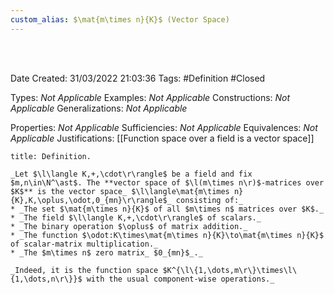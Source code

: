 ```yaml
---
custom_alias: $\mat{m\times n}{K}$ (Vector Space)
---
```




<br />
<br />

Date Created: 31/03/2022 21:03:36
Tags: #Definition #Closed

Types: _Not Applicable_
Examples: _Not Applicable_
Constructions: _Not Applicable_
Generalizations: _Not Applicable_

Properties: _Not Applicable_
Sufficiencies: _Not Applicable_
Equivalences: _Not Applicable_
Justifications: [[Function space over a field is a vector space]]

``` ad-Definition
title: Definition.

_Let $\l\langle K,+,\cdot\r\rangle$ be a field and fix $m,n\in\N^\ast$. The **vector space of $\l(m\times n\r)$-matrices over $K$** is the vector space_ $\l\langle\mat{m\times n}{K},K,\oplus,\odot,0_{mn}\r\rangle$_ consisting of:_
* _The set $\mat{m\times n}{K}$ of all $m\times n$ matrices over $K$._
* _The field $\l\langle K,+,\cdot\r\rangle$ of scalars._
* _The binary operation $\oplus$ of matrix addition._
* _The function $\odot:K\times\mat{m\times n}{K}\to\mat{m\times n}{K}$ of scalar-matrix multiplication._
* _The $m\times n$ zero matrix_ $0_{mn}$_._

_Indeed, it is the function space $K^{\l\{1,\dots,m\r\}\times\l\{1,\dots,n\r\}}$ with the usual component-wise operations._

```

